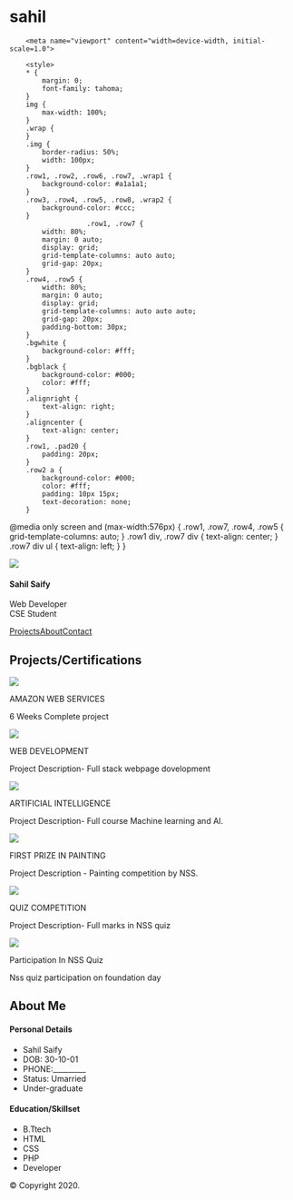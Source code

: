 # sahil
<!doctype html>
<html>
	<head>
		<title>My First HTML Page</title>

		<meta name="viewport" content="width=device-width, initial-scale=1.0">

		<style>
		* {
			margin: 0;
			font-family: tahoma;
		}
		img {
			max-width: 100%;
		}
		.wrap {
		}
		.img {
			border-radius: 50%;
			width: 100px;
		}
		.row1, .row2, .row6, .row7, .wrap1 {
			background-color: #a1a1a1;
		}
		.row3, .row4, .row5, .row8, .wrap2 {
			background-color: #ccc;
		}
                       .row1, .row7 {
			width: 80%;
			margin: 0 auto;
			display: grid;
			grid-template-columns: auto auto;
			grid-gap: 20px;
		}
		.row4, .row5 {
			width: 80%;
			margin: 0 auto;
			display: grid;
			grid-template-columns: auto auto auto;
			grid-gap: 20px;
			padding-bottom: 30px;
		}
		.bgwhite {
			background-color: #fff;
		}
		.bgblack {
			background-color: #000;
			color: #fff;
		}
		.alignright {
			text-align: right;
		}
		.aligncenter {
			text-align: center;
		}
		.row1, .pad20 {
			padding: 20px;
		}
		.row2 a {
			background-color: #000;
			color: #fff;
			padding: 10px 15px;
			text-decoration: none;
		}

@media only screen and (max-width:576px) {
			.row1, .row7, .row4, .row5 {
				grid-template-columns: auto;
			}
			.row1 div, .row7 div {
				text-align: center;
			}
			.row7 div ul {
				text-align: left;
			}
		}
		</style>
	</head>
<body>
		<div class="wrap1">
			<div class="row1">
				<div><img src="ME.2.jpeg" class="img"></div>
				<div class="alignright pad20">
					<h4>Sahil Saify</h4>
					<p>Web Developer<br>
					CSE Student</p>
				</div>
			</div>
		</div>
		<div class="wrap">
			<div class="row2 aligncenter pad20">
				<a href="">Projects</a><a href="">About</a><a href="">Contact</a>
			</div>
		</div>
		<div class="wrap">
			<div class="row3 aligncenter pad20">
				<h2>Projects/Certifications</h2>
			</div>
		</div>
<div class="wrap2">
			<div class="row4">
				<div>
					<img src="Amazon.jpg">
					<p>AMAZON WEB SERVICES</p>
					<p>6 Weeks Complete project </p>
				</div>
				<div>
					<img src="AIForeveryone.jpg">
					<p>WEB DEVELOPMENT</p>
					<p>Project Description- Full stack webpage dovelopment</p>
				</div>
				<div>
					<img src="WebIntern.jpg">
					<p>ARTIFICIAL INTELLIGENCE</p>
					<p>Project Description- Full course Machine learning and AI.</p>
				</div>
			</div>
		</div>

<div class="wrap2">
			<div class="row5">
				<div>
					<img src="FirstInPaint.jpg">
					<p>FIRST PRIZE IN PAINTING</p>
					<p>Project Description - Painting competition by NSS.</p>
				</div>
				<div>
					<img src="CertificateofExcellence.jpg">
					<p>QUIZ COMPETITION</p>
					<p>Project Description- Full marks in NSS quiz</p>
				</div>
				<div>
					<img src="ParticipationQuizomania.jpg">
					<p>Participation In NSS Quiz</p>
					<p>Nss quiz participation on foundation day</p>
				</div>
			</div>
		</div>
		<div class="wrap">
			<div class="row6 aligncenter pad20">
				<h2>About Me</h2>
			</div>
		</div>
<div class="wrap1">
			<div class="row7">
				<div class="bgwhite pad20">
					<h4 class="aligncenter">Personal Details</h4>
					<ul>
						<li>Sahil Saify</li>
						<li>DOB: 30-10-01</li>
						<li>PHONE:_________</li>
						<li>Status: Umarried</li>
						<li>Under-graduate</li>
					</ul>
				</div>
				<div class="bgblack pad20">
					<h4 class="aligncenter">Education/Skillset</h4>
					<ul>
						<li>B.Ttech</li>
						<li>HTML</li>
						<li>CSS</li>
						<li>PHP</li>
						<li>Developer</li>
					</ul>
				</div>
			</div>
		</div>
		<div class="wrap">
			<div class="row8 aligncenter pad20">&copy; Copyright 2020.</div>
		</div>
	</body>
</html>


